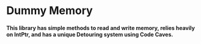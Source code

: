 # Dummy Memory

#### This library has simple methods to read and write memory, relies heavily on IntPtr, and has a unique Detouring system using Code Caves.


